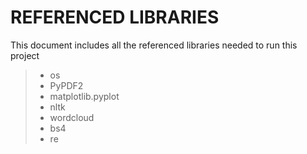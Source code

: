 # REFERENCED LIBRARIES
This document includes all the referenced libraries needed to run this project
> * os
> * PyPDF2
> * matplotlib.pyplot
> * nltk
> * wordcloud
> * bs4
> * re
